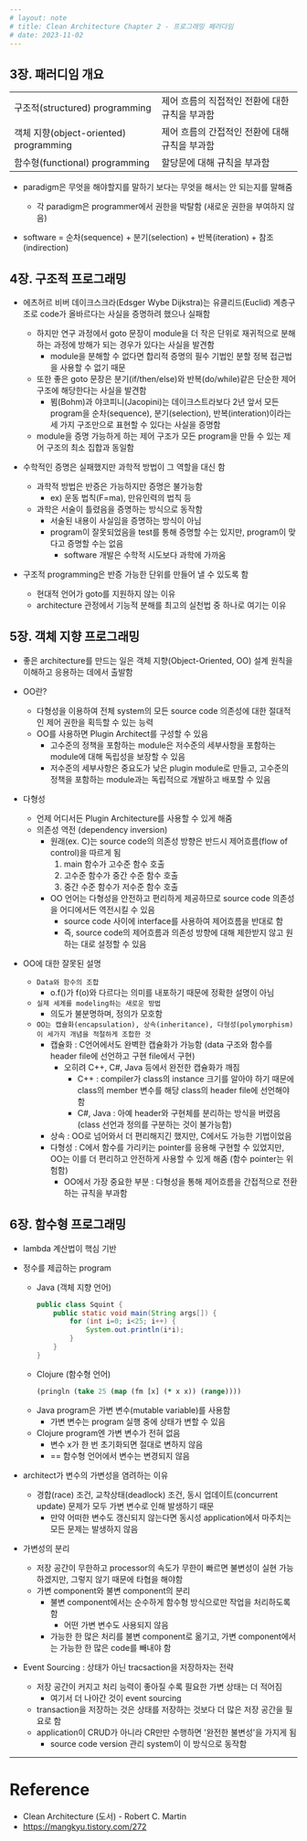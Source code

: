 ```yaml
---
# layout: note
# title: Clean Architecture Chapter 2 - 프로그래밍 페러다임
# date: 2023-11-02
---
```





## 3장. 패러디임 개요

| | |
| - | - |
| 구조적(structured) programming | 제어 흐름의 직접적인 전환에 대한 규칙을 부과함 |
| 객체 지향(object-oriented) programming | 제어 흐름의 간접적인 전환에 대해 규칙을 부과함 |
| 함수형(functional) programming | 할당문에 대해 규칙을 부과함 |

- paradigm은 무엇을 해야할지를 말하기 보다는 무엇을 해서는 안 되는지를 말해줌
    - 각 paradigm은 programmer에서 권한을 박탈함 (새로운 권한을 부여하지 않음)

- software = 순차(sequence) + 분기(selection) + 반복(iteration) + 참조(indirection)


## 4장. 구조적 프로그래밍

- 에츠허르 비버 데이크스크라(Edsger Wybe Dijkstra)는 유클리드(Euclid) 계층구조로 code가 올바르다는 사실을 증명하려 했으나 실패함
    - 하지만 연구 과정에서 goto 문장이 module을 더 작은 단위로 재귀적으로 분해하는 과정에 방해가 되는 경우가 있다는 사실을 발견함
        - module을 분해할 수 없다면 합리적 증명의 필수 기법인 분할 정복 접근법을 사용할 수 없기 때문
    - 또한 좋은 goto 문장은 분기(if/then/else)와 반복(do/while)같은 단순한 제어 구조에 해당한다는 사실을 발견함
        - 뵘(Bohm)과 야코피니(Jacopini)는 데이크스트라보다 2년 앞서 모든 program을 순차(sequence), 분기(selection), 반복(interation)이라는 세 가지 구조만으로 표현할 수 있다는 사실을 증명함
    - module을 증명 가능하게 하는 제어 구조가 모든 program을 만들 수 있는 제어 구조의 최소 집합과 동일함

- 수학적인 증명은 실패했지만 과학적 방법이 그 역할을 대신 함
    - 과학적 방법은 반증은 가능하지만 증명은 불가능함
        - ex) 운동 법칙(F=ma), 만유인력의 법칙 등
    - 과학은 서술이 틀렸음을 증명하는 방식으로 동작함
        - 서술된 내용이 사실임을 증명하는 방식이 아님
        - program이 잘못되었음을 test를 통해 증명할 수는 있지만, program이 맞다고 증명할 수는 없음
            - software 개발은 수학적 시도보다 과학에 가까움

- 구조적 programming은 반증 가능한 단위를 만들어 낼 수 있도록 함
    - 현대적 언어가 goto를 지원하지 않는 이유
    - architecture 관정에서 기능적 분해를 최고의 실천법 중 하나로 여기는 이유


## 5장. 객체 지향 프로그래밍

- 좋은 architecture를 만드는 일은 객체 지향(Object-Oriented, OO) 설계 원칙을 이해하고 응용하는 데에서 출발함

- OO란?
    - 다형성을 이용하여 전체 system의 모든 source code 의존성에 대한 절대적인 제어 권한을 획득할 수 있는 능력
    - OO를 사용하면 Plugin Architect를 구성할 수 있음
        - 고수준의 정책을 포함하는 module은 저수준의 세부사항을 포함하는 module에 대해 독립성을 보장할 수 있음
        - 저수준의 세부사항은 중요도가 낮은 plugin module로 만들고, 고수준의 정책을 포함하는 module과는 독립적으로 개발하고 배포할 수 있음

- 다형성
    - 언제 어디서든 Plugin Architecture를 사용할 수 있게 해줌
    - 의존성 역전 (dependency inversion)
        - 원래(ex. C)는 source code의 의존성 방향은 반드시 제어흐름(flow of control)을 따르게 됨
            1. main 함수가 고수준 함수 호출
            2. 고수준 함수가 중간 수준 함수 호출
            3. 중간 수준 함수가 저수준 함수 호출
        - OO 언어는 다형성을 안전하고 편리하게 제공하므로 source code 의존성을 어디에서든 역전시킬 수 있음
            - source code 사이에 interface를 사용하여 제어흐름을 반대로 함
            - 즉, source code의 제어흐름과 의존성 방향에 대해 제한받지 않고 원하는 대로 설정할 수 있음

- OO에 대한 잘못된 설명
    - `Data와 함수의 조합`
        - o.f()가 f(o)와 다르다는 의미를 내포하기 때문에 정확한 설명이 아님
    - `실제 세계를 modeling하는 새로운 방법`
        - 의도가 불분명하며, 정의가 모호함
    - `OO는 캡슐화(encapsulation), 상속(inheritance), 다형성(polymorphism) 이 세가지 개념을 적절하게 조합한 것`
        - 캡슐화 : C언어에서도 완벽한 캡슐화가 가능함 (data 구조와 함수를 header file에 선언하고 구현 file에서 구현)
            - 오히려 C++, C#, Java 등에서 완전한 캡슐화가 깨짐
                - C++ : compiler가 class의 instance 크기를 알아야 하기 때문에 class의 member 변수를 해당 class의 header file에 선언해야 함
                - C#, Java : 아예 header와 구현체를 분리하는 방식을 버렸음(class 선언과 정의를 구분하는 것이 불가능함)
        - 상속 : OO로 넘어와서 더 편리해지긴 했지만, C에서도 가능한 기법이었음
        - 다형성 : C에서 함수를 가리키는 pointer를 응용해 구현할 수 있었지만, OO는 이를 더 편리하고 안전하게 사용할 수 있게 해줌 (함수 pointer는 위험함)
            - OO에서 가장 중요한 부분 : 다형성을 통해 제어흐름을 간접적으로 전환하는 규칙을 부과함


## 6장. 함수형 프로그래밍

- lambda 계산법이 핵심 기반

- 정수를 제곱하는 program
    - Java (객체 지향 언어)
        ```java
        public class Squint {
            public static void main(String args[]) {
                for (int i=0; i<25; i++) {
                    System.out.println(i*i);
                }
            }
        }
        ```
    - Clojure (함수형 언어)
        ```clojure
        (pringln (take 25 (map (fm [x] (* x x)) (range))))
        ```
    - Java program은 가변 변수(mutable variable)를 사용함
        - 가변 변수는 program 실행 중에 상태가 변할 수 있음
    - Clojure program엔 가변 변수가 전혀 없음
        - 변수 x가 한 번 초기화되면 절대로 변하지 않음
        - == 함수형 언어에서 변수는 변경되지 않음

- architect가 변수의 가변성을 염려하는 이유
    - 경합(race) 조건, 교착상태(deadlock) 조건, 동시 업데이트(concurrent update) 문제가 모두 가변 변수로 인해 발생하기 때문
        - 만약 어떠한 변수도 갱신되지 않는다면 동시성 application에서 마주치는 모든 문제는 발생하지 않음

- 가변성의 분리
    - 저장 공간이 무한하고 processor의 속도가 무한이 빠르면 불변성이 실현 가능하겠지만, 그렇지 않기 때문에 타협을 해야함
    - 가변 component와 불변 component의 분리
        - 불변 component에서는 순수하게 함수형 방식으로만 작업을 처리하도록 함
            - 어떤 가변 변수도 사용되지 않음
        - 가능한 한 많은 처리를 불변 component로 옮기고, 가변 component에서는 가능한 한 많은 code를 빼내야 함

- Event Sourcing : 상태가 아닌 tracsaction을 저장하자는 전략
    - 저장 공간이 커지고 처리 능력이 좋아질 수록 필요한 가변 상태는 더 적어짐
        - 여기서 더 나아간 것이 event sourcing
    - transaction을 저장하는 것은 상태를 저장하는 것보다 더 많은 저장 공간을 필요로 함
    - application이 CRUD가 아니라 CR만만 수행하면 '완전한 불변성'을 가지게 됨
        - source code version 관리 system이 이 방식으로 동작함




---




# Reference

- Clean Architecture (도서) - Robert C. Martin
- <https://mangkyu.tistory.com/272>
